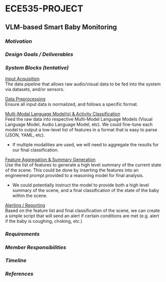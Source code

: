 # ECE535-PROJECT
## VLM-based Smart Baby Monitoring

### *Motivation*

### *Design Goals / Deliverables*

### *System Blocks (tentative)*
<ins>Input Acquisition</ins><br>
The data pipeline that allows raw audio/visual data to be fed into the system via datasets, and/or sensors.

<ins>Data Preprocessing</ins><br>
Ensure all input data is normalized, and follows a specific format.

<ins>Multi-Modal Language Model(s) & Activity Classification</ins><br>
Feed the raw data into respective Multi-Model Language Models (Visual Language Model, Audio Language Model, etc). We could fine-tune each model to output a low-level list of features in a format that is easy to parse (JSON, YAML, etc).

- If multiple modalities are used, we will need to aggregate the results for our final classification. 

<ins>Feature Aggregation & Summary Generation</ins><br>
Use the list of features to generate a high level summary of the current state of the scene. This could be done by inserting the features into an engineered prompt provided to a reasoning model for final analysis.

- We could potentially instruct the model to provide both a high level summary of the scene, and a final classification of the state of the baby within the scene.

<ins>Alerting / Reporting</ins><br>
Based on the feature list and final classification of the scene, we can create a simple script that will send an alert if certain conditions are met (e.g. alert if the baby is coughing, choking, etc.)

### *Requirements*

### *Member Responsibilities*

### *Timeline*

### *References*




